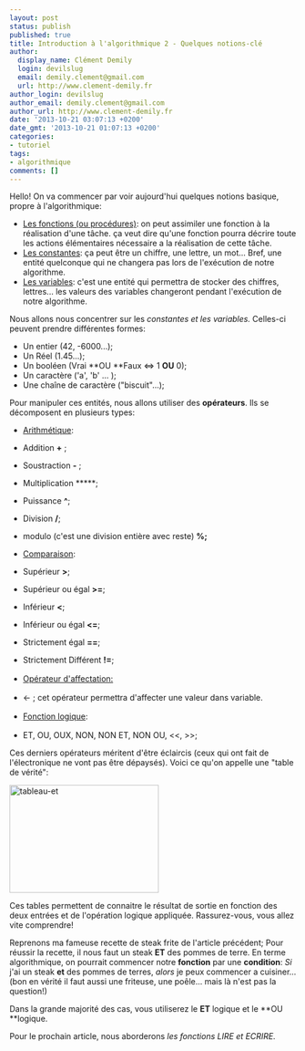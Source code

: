 ```yaml
---
layout: post
status: publish
published: true
title: Introduction à l'algorithmique 2 - Quelques notions-clé
author:
  display_name: Clément Demily
  login: devilslug
  email: demily.clement@gmail.com
  url: http://www.clement-demily.fr
author_login: devilslug
author_email: demily.clement@gmail.com
author_url: http://www.clement-demily.fr
date: '2013-10-21 03:07:13 +0200'
date_gmt: '2013-10-21 01:07:13 +0200'
categories:
- tutoriel
tags:
- algorithmique
comments: []
---
```


Hello! On va commencer par voir aujourd'hui quelques notions basique, propre à l'algorithmique:

 * <span style="text-decoration: underline;">Les fonctions (ou procédures)</span>:  on peut assimiler une fonction à la réalisation d'une tâche. ça veut dire qu'une fonction pourra décrire toute les actions élémentaires nécessaire a la réalisation de cette tâche.
 * <span style="text-decoration: underline;">Les constantes</span>: ça peut être un chiffre, une lettre, un mot... Bref, une entité quelconque qui ne changera pas lors de l'exécution  de notre algorithme.
 * <span style="text-decoration: underline;">Les variables</span>: c'est une entité qui permettra de stocker des chiffres, lettres... les valeurs des variables changeront pendant l'exécution de notre algorithme.

Nous allons nous concentrer sur les *constantes et les variables.* Celles-ci peuvent prendre différentes formes:

 * Un entier (42, -6000...);
 * Un Réel (1.45...);
 * Un booléen (Vrai **OU **Faux <=> 1 **OU** 0);
 * Un caractère ('a', 'b' ... );
 * Une chaîne de caractère ("biscuit"...);

Pour manipuler ces entités, nous allons utiliser des **opérateurs**. Ils se décomposent en plusieurs types:

 * <span style="text-decoration: underline;">Arithmétique</span>:

 * Addition **+** ;
 * Soustraction **-** ;
 * Multiplication *****;
 * Puissance **^**;
 * Division **/**;
 * modulo (c'est une division entière avec reste) **%;**


 * <span style="text-decoration: underline;">Comparaison</span>:

 * Supérieur **>**;
 * Supérieur ou égal **>=**;
 * Inférieur **<**;
 * Inférieur ou égal **<=**;
 * Strictement égal **==**;
 * Strictement Différent **!=**;


 * <span style="text-decoration: underline; line-height: 1.5;">Opérateur d'affectation:</span>

 * <- ; cet opérateur permettra d'affecter une valeur dans variable.


 * <span style="line-height: 1.5;"><span style="text-decoration: underline;">Fonction logique</span>: </span>

 * ET, OU, OUX, NON, NON ET, NON OU, <<, >>;



Ces derniers opérateurs méritent d'être éclaircis (ceux qui ont fait de l'électronique ne vont pas être dépaysés). Voici ce qu'on appelle une "table de vérité":

<a href="{{ site.base_url }}/img/2013/10/Table_de_verite_du_circuit_ET1.gif"><img class="size-full wp-image-223 aligncenter" alt="tableau-et" src="{{ site.base_url }}/img/2013/10/Table_de_verite_du_circuit_ET1.gif" width="262" height="189" /></a>

Ces tables permettent de connaitre le résultat de sortie en fonction des deux entrées et de l'opération logique appliquée. Rassurez-vous, vous allez vite comprendre!

Reprenons ma fameuse recette de steak frite de l'article précédent; Pour réussir la recette, il nous faut un steak **ET** des pommes de terre. En terme algorithmique, on pourrait commencer notre **fonction** par une **condition**: *Si* j'ai un steak **et** des pommes de terres, *alors* je peux commencer a cuisiner... (bon en vérité il faut aussi une friteuse, une poêle... mais là n'est pas la question!)

Dans la grande majorité des cas, vous utiliserez le **ET** logique et le **OU **logique.

Pour le prochain article, nous aborderons *les fonctions LIRE et ECRIRE.*
